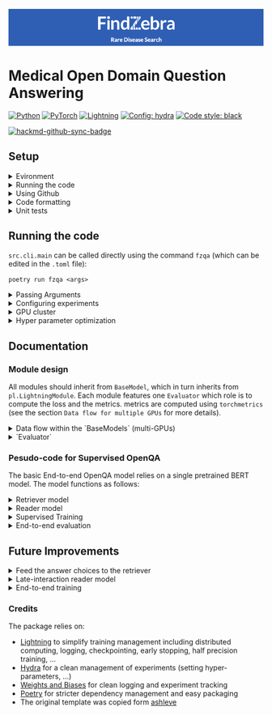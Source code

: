 ![FindZebra: rare disease search](fz-banner.png)

# Medical Open Domain Question Answering

<a href="https://pytorch.org/get-started/locally/"><img alt="Python" src="https://img.shields.io/badge/-Python 3.7--3.9-blue?style=for-the-badge&logo=python&logoColor=white"></a>
<a href="https://pytorch.org/get-started/locally/"><img alt="PyTorch" src="https://img.shields.io/badge/-PyTorch 1.8+-ee4c2c?style=for-the-badge&logo=pytorch&logoColor=white"></a>
<a href="https://pytorchlightning.ai/"><img alt="Lightning" src="https://img.shields.io/badge/-Lightning-792ee5?style=for-the-badge&logo=pytorchlightning&logoColor=white"></a>
<a href="https://hydra.cc/"><img alt="Config: hydra" src="https://img.shields.io/badge/config-hydra-89b8cd?style=for-the-badge&labelColor=gray"></a>
<a href="https://black.readthedocs.io/en/stable/"><img alt="Code style: black" src="https://img.shields.io/badge/code%20style-black-black.svg?style=for-the-badge&labelColor=gray"></a>

[![hackmd-github-sync-badge](https://hackmd.io/HQFPXkocSMKuJvtWWVJNKg/badge)](https://hackmd.io/HQFPXkocSMKuJvtWWVJNKg)

## Setup

<details>
<summary>Evironment</summary>

1. Install poetry

```shell
curl -sSL https://raw.githubusercontent.com/python-poetry/poetry/master/get-poetry.py | python -
```

2. Install dependencies (within the project)

```shell
poetry install
```

3. setting up git hooks

```shell
pip install pre-commit
pre-commit install
```

4. Run something using the environment

```shell
poetry run python <file.py>
poetry run which python # return the path to the virtual environment
```

</details>

<details>
<summary>Running the code</summary>

`src.cli.main` can be called directly using the command `fzqa` (which can be edited in the `.toml` file):

```shell
poetry run fzqa <args>
```

Or run the python script directly:

```shell
poetry run python run.py <args>
```

</details>


<details>
<summary>Using Github</summary>

### Opening issues

Each task, bug or idea should be registered as an issue. New issues are automatically added
to `project/development/todo`. Use `- [ ] <text>` to describe each item in a task.

### Using the project tab

Use the [project page](https://github.com/vlievin/fz-openqa/projects) to keep track of progress

### Branching

Do not implement features in the `master` branch. Create a new branch for each issue. Use a pull request to merge the
branch with master and close the corresponding issue. Closed issues are automatically moved
to `project/development/done`.

</details>

<details>

<summary>Code formatting</summary>

### [Black](https://github.com/psf/black)

Black is a code formatter for python. You can run it indepedently using

```shell
black <directory>
```

### [flake8](https://flake8.pycqa.org/en/latest/)

Flake8 is a tool to ensure the code to be correctly formatted.

### Setting up git hooks using [pre-commit](http://python-poetry.org)

Git hooks allows to execute some piece of code before every commit/push/pull request/... Pre-commit hooks aim at
checking the format of the code before a commit. They can be installed using the following commands:

```shell
pip install pre-commit
pre-commit install
```

At every commit, both `black` and `flake8` will be run. If the code is not `flake8` compliant, the commit will be
rejected. Furthermore, you can run `flake8` and `black` using:

```shell
pre-commit run --all-files
```

</details>

<details>

<summary>Unit tests</summary>

Core functions should be properly tested. Unit tests can be implemented in `tests/` and executed using:

```shell
poetry run python -m unittest discover
```

</details>

## Running the code

`src.cli.main` can be called directly using the command `fzqa` (which can be edited in the `.toml` file):

```shell
poetry run fzqa <args>
```

<details>
<summary>Passing Arguments</summary>
Arguments are parse using Hydra, configurations are organized into modules (nested dictionary structure). Each attribute
can be modified through the arguments:

```shell
poetry run fzqa trainger.gpus=0 trainer.max_epochs=100 logger=wandb datamodule.lr=0.007
```

</details>

<details>
<summary>Configuring experiments</summary>

Experiment configurations define a full experimental setup in `configs/experiment/`. Run the experiment config using:

```shell
poetry run fzqa experiment=quick_test
```

The ´environ´ configuration adjust the experiment to the environment (e.g. cache location).

</details>

<details>
<summary>GPU cluster</summary>

When running experiments on the GPU cluster, you need to pass the flag `CUDA_VISIBLE_DEVICES` to expose GPU devices to
your script. The `/scratch` directory should be used to store large files (cache).

```shell
 CUDA_VISIBLE_DEVICES=7 poetry run fzqa experiment=reader_only environ=valv trainer.gpus=1
 ```

Lightning enables multi-gpus training using `torch.nn.DataParallel`. Simply configure the Lightning trainer:

```shell
CUDA_VISIBLE_DEVICES=3,4,5,6 poetry run python run.py experiment=retriever_only +trainer.accelerator=dp trainer.gpus=4
```
 </details>
 
 <details>
<summary>Hyper parameter optimization</summary>

The `tune.py` script allow scheduling and running a set of experiments using `Ray[tune]`. Each experiment is described in `configs/hpo/`. Run an experiment using:

```shell
 CUDA_VISIBLE_DEVICES=0,1,2,3,4,5,6,7 poetry run python tune.py hpo=search_retriever
 ```

</details>

## Documentation

### Module design

All modules should inherit from `BaseModel`, which in turn inherits from `pl.LightningModule`.
Each module features one `Evaluator` which role is to compute the loss and the metrics.
metrics are computed using `torchmetrics` (see the section `Data flow for multiple GPUs` for more details).

<details>
<summary>Data flow within the `BaseModels` (multi-GPUs)</summary>

The main computation should be implemented in the `_step()` and `_step_end()` methods of the `BaseModel`.
The `_step()` method runs independently on each device whereas the `_step_end()` method runs on
a single device: this is where the final aggregated loss should be implemented (see the diagram below).
The metrics must be implemented in the `_step_end` method in order to avoid errors with mutli-GPU training.

![Lightning module data flow](.assets/lighning_steps.png)

</details>

<details>
<summary>`Evaluator`</summary>
The evaluator handles computing the loss and the metrics. Two methods must be implemented:

1. The `forward` method that calls the model and compute logits or potentially a pre-loss term.
This method is called in the `module._step()` method
2. The `post_forward` method that implements the final computation of the loss given the aggregated outputs of the
`Evaluator.foward()` method from each device.
</details>

### Pesudo-code for Supervised OpenQA

The basic End-to-end OpenQA model relies on a single pretrained BERT model. The model functions as follows:

<details>
<summary>Retriever model</summary>

```python
from copy import deepcopy
import torch
from torch import Tensor, nn, einsum, argmax
from transformers import AutoModel
from fz_openqa.modeling.layers.lambd import Lambda

hdim = 16
bert = AutoModel.from_pretrained('model_id')
head_q = nn.Sequential(nn.Linear(bert.config.hidden_size, hdim),
                       Lambda(lambda x: x[:, 0]))
head_d = deepcopy(head_q)


def h_q(q: Tensor) -> Tensor:
    """pseudo-code for the query model"""
    return head_q(bert(q).last_hidden_state)  # tensor of shape [n_q, h,]


def h_d(d: Tensor) -> Tensor:
    """pseudo-code for the query model"""
    return head_d(bert(d).last_hidden_state)  # tensor of shape [n_d, h,]


def sim(h_q: Tensor, h_d: Tensor) -> Tensor:
    """Compute the similarity matrix between the batch of queries and the documents"""
    return einsum(f'nh, mh -> nm', h_q, h_d)  # tensor  of shape [n_q, n_d]


def topk(similarities: Tensor, k: int) -> Tensor:
    """return the topk document for each query in the batch given the similarity matrix"""
    values, indices = torch.topk(similarities, k=k, dim=1)  # tensor of shape [m_q, min(k, n_d)]
    return indices


def retriever(q: Tensor, d: Tensor, k: int) -> Tensor:
    """Retrieve the top k document form the corpus `d`
    for each query in the batch `q`"""
    similarities = sim(h_q(q), h_d(d))
    return topk(similarities, k)
```

</details>

<details>
<summary>Reader model</summary>

```python
from copy import deepcopy
import torch
from torch import Tensor, nn, einsum, cat
from transformers import AutoModel
from fz_openqa.modeling.layers.lambd import Lambda

hdim = 16
bert = AutoModel.from_pretrained('model_id')
head_qd = nn.Sequential(nn.Linear(bert.config.hidden_size, hdim),
                        Lambda(lambda x: x[:, 0]))
head_a = deepcopy(head_qd)


def h_qd(q: Tensor, d: Tensor) -> Tensor:
    """pseudo-code for the query-document model"""
    qd = cat([q, d], dim=1)
    return head_qd(bert(qd).last_hidden_state)  # tensor of shape [n_qd, h,]


def h_a(a: Tensor) -> Tensor:
    """pseudo-code for the answer model"""
    return head_a(bert(a).last_hidden_state)  # tensor of shape [n_a, h,]


def sim(h_qd: Tensor, h_a: Tensor) -> Tensor:
    """Compute the similarity matrix between the batch of query-documents and the answers"""
    return einsum(f'nh, nah -> na', h_qd, h_a)  # tensor  of shape [n_qd, n_a]


def topk(similarities: Tensor, k: int) -> Tensor:
    """return the top k document-answers for each query in the batch given the similarity matrix"""
    values, indices = torch.topk(similarities, k=k, dim=1)  # tensor of shape [n_qd min(k, n_a)]
    return indices


def reader(q: Tensor, d: Tensor, a: Tensor, k: int) -> Tensor:
    """Retrieve the top k answers given a batch of triplets (query, document, answer)"""
    similarities = sim(h_qd(q, d), h_a(a))
    return topk(similarities, k)
```

</details>

<details>
<summary>Supervised Training</summary>

The `FZxMedQA` dataset provides triplets `(q, d, a)` that can be exploited for supervised learning. In this setup the
retriever only learns from the label (golden passage). The pseudo-code looks like:

```python
import torch

for batch in loader:
    # shapes: q: [bs, L_q, :], d: [bs, L_d, :], a: [bs, N_a, L_a, :], a_index: [bs,]
    q, d, a, a_index = batch
    bs, N_a, L_a, _ = a.shape
    # retriever loss
    ir_logits = sim(h_q(q), h_d(d))
    retriever_loss = torch.nn.functional.cross_entropy(ir_logits, torch.range(ir_logits.shape[0]))
    # reader loss
    _h_qd = h_qd(q, d)  # shape [bs, h]
    _h_a = h_a(a.view(bs * N_a, *a.shape[2:])).view(bs, N_a,
                                                    -1)  # collapse bs and N_a, and reshape back, shape [bs, N_a, h]
    qa_logits = torch.einsum(f'nh, nah -> na', _h_qd, _h_a)
    reader_loss = torch.nn.functional.cross_entropy(qa_logits, a)
    # total loss
    loss = retriever_loss + retriever_loss
    # backward, etc...
    ...




```

</details>

<details>
<summary>End-to-end evaluation</summary>

During supervised training, the retriever only learns from the golden passages, and the reader is only evaluated using
the golden passage. During end-to-end evaluation, we wish to use the documents actually retrieved using the trained
model.

```python
# step 1. index the corpus
for batch in corpus:
    batch['vectors'] = h_d(batch['input_ids'])
corpus.add_faiss_index('vectors')

# step 2. end to end evaluation
for batch in loader:
    q, a, a_index = batch
    # retriever the best document for each query
    d = corpus.get_nearest_examples_batch('vectors', k=1)  # potentially use k>1
    # feed the best document to the reader
    a_inferred = reader(q, d, a)
    accuracy = Accuracy(a_inferred, a_index)
    # log, etc...
    ...
```

</details>

## Future Improvements

<details>
<summary>Feed the answer choices to the retriever</summary>
At the moment the current model does not use the answer choices for retrieval. Concatenate the answer choices with the query.
</details>

<details>
<summary>Late-interaction reader model</summary>
At the moment, the reader model requires concatenating the query with the document,
which requires processing the query and document two times (1 time for IR, one time for reading comprehension).
A late interaction model for the reader component would allow processing each input one time with the BERT model.
</details>

<details>
<summary>End-to-end training</summary>
The current retriever only learns to identify the golden passage (which is noisily labelled).
Sample from the retriever lives and learn from the signal given by the reader component.
</details>

### Credits

The package relies on:

* [Lightning](https://github.com/PyTorchLightning/pytorch-lightning) to simplify training management including
  distributed computing, logging, checkpointing, early stopping, half precision training, ...
* [Hydra](https://hydra.cc/docs/intro/) for a clean management of experiments (setting hyper-parameters, ...)
* [Weights and Biases](https://wandb.ai) for clean logging and experiment tracking
* [Poetry](https://python-poetry.org/) for stricter dependency management and easy packaging
* The original template was copied form [ashleve](https://github.com/ashleve/lightning-hydra-template)

